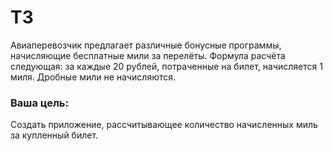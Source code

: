 # ТЗ
Авиаперевозчик предлагает различные бонусные программы, начисляющие бесплатные мили за перелёты. Формула расчёта следующая: за каждые 20 рублей, потраченные на билет, начисляется 1 миля. Дробные мили не начисляются.

### Ваша цель:
Создать приложение, рассчитывающее количество начисленных миль за купленный билет.
